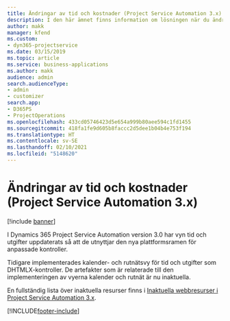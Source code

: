 ```yaml
---
title: Ändringar av tid och kostnader (Project Service Automation 3.x)
description: I den här ämnet finns information om lösningen när du ändrar tid och pengar.
author: makk
manager: kfend
ms.custom:
- dyn365-projectservice
ms.date: 03/15/2019
ms.topic: article
ms.service: business-applications
ms.author: makk
audience: admin
search.audienceType:
- admin
- customizer
search.app:
- D365PS
- ProjectOperations
ms.openlocfilehash: 433cd05746423d5e654a999b80aee594c1fd1455
ms.sourcegitcommit: 418fa1fe9d605b8faccc2d5dee1b04b4e753f194
ms.translationtype: HT
ms.contentlocale: sv-SE
ms.lasthandoff: 02/10/2021
ms.locfileid: "5148620"
---
```

# <a name="time-and-expense-changes-project-service-automation-3x"></a>Ändringar av tid och kostnader (Project Service Automation 3.x)

[!include [banner](../../includes/psa-now-project-operations.md)]

I Dynamics 365 Project Service Automation version 3.0 har vyn tid och utgifter uppdaterats så att de utnyttjar den nya plattformsramen för anpassade kontroller.

Tidigare implementerades kalender- och rutnätsvy för tid och utgifter som DHTMLX-kontroller. De artefakter som är relaterade till den implementeringen av vyerna kalender och rutnät är nu inaktuella.

En fullständig lista över inaktuella resurser finns i [Inaktuella webbresurser i Project Service Automation 3.x](web-resources-deprecated-v3.x.md).


[!INCLUDE[footer-include](../../includes/footer-banner.md)]